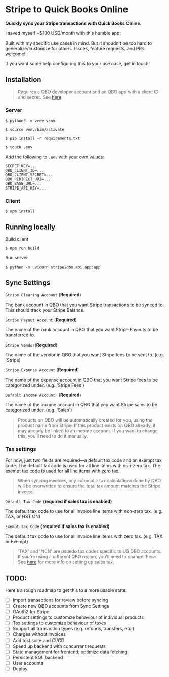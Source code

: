 # Stripe to Quick Books Online

**Quickly sync your Stripe transactions with Quick Books Online.**

I saved myself ~$100 USD/month with this humble app.

Built with my specific use cases in mind. But it shoudn't be too hard to generalize/customize for others. Issues, feature requests, and PRs welcome!

If you want some help configuring this to your use case, get in touch!

## Installation

> Requires a QBO developer account and an QBO app with a client ID and secret. See [here](https://developer.intuit.com/app/developer/qbo/docs/develop/authentication-and-authorization/oauth-2.0)

### Server

`$ python3 -m venv venv`

`$ source venv/bin/activate`

`$ pip install -r requirements.txt`

`$ touch .env`

Add the following to `.env` with your own values:

```
SECRET_KEY=...
QBO_CLIENT_ID=...
QBO_CLIENT_SECRET=...
QBO_REDIRECT_URI=...
QBO_BASE_URL=...
STRIPE_API_KEY=...
```

### Client

`$ npm install`

## Running locally

Build client

`$ npm run build`

Run server

`$ python -m uvicorn stripe2qbo.api.app:app`

## Sync Settings

`Stripe Clearing Account` (**Required**)

The bank account in QBO that you want Stripe transactions to be synced to. This should track your Stripe Balance.

`Stripe Payout Account` (**Required**)

The name of the bank account in QBO that you want Stripe Payouts to be transferred to.

`Stripe Vendor`(**Required**)

The name of the vendor in QBO that you want Stripe fees to be sent to. (e.g. 'Stripe\)

`Stripe Expense Account` (**Required**)

The name of the expense account in QBO that you want Stripe fees to be categorized under. (e.g. 'Stripe Fees')

`Default Income Account ` (**Required**)

The name of the income account in QBO that you want Stripe sales to be categorized under. (e.g. 'Sales')

> Products on QBO will be automatically created for you, using the product name from Stripe. If this product exists on QBO already, it may already be linked to an income account. If you want to change this, you'll need to do it manually.

### Tax settings

For now, just two fields are required—a default tax code and an exempt tax code. The default tax code is used for all line items with non-zero tax. The exempt tax code is used for all line items with zero tax.

> When syncing invoices, any automatic tax calculations done by QBO will be overwritten to ensure the total tax amount matches the Stripe invoice.

`Default Tax Code` **(required if sales tax is enabled)**

The default tax code to use for all invoice line items with non-zero tax. (e.g. TAX, or HST ON)

`Exempt Tax Code` **(required if sales tax is enabled)**

The default tax code to use for all invoice line items with zero tax. (e.g. TAX or Exempt)

> 'TAX' and 'NON' are psuedo tax codes specific to US QBO accounts. If you're using a different QBO region, you'll need to change these. See [here](https://developer.intuit.com/app/developer/qbo/docs/develop/tutorials/transaction-tax-detail-entity-fields) for more info on setting up sales tax.

## TODO:

Here's a rough roadmap to get this to a more usable state:

- [ ] Import transactions for review before syncing
- [ ] Create new QBO accounts from Sync Settings
- [ ] OAuth2 for Stripe
- [ ] Product settings to customize behaviour of individual products
- [ ] Tax settings to customize behaviour of taxes
- [ ] Support all transaction types (e.g. refunds, transfers, etc.)
- [ ] Charges without invoices
- [ ] Add test suite and CI/CD
- [ ] Speed up backend with concurrent requests
- [ ] State management for frontend; optimize data fetching
- [ ] Persistent SQL backend
- [ ] User accounts
- [ ] Deploy
